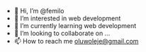 - 👋 Hi, I’m @femilo
- 👀 I’m interested in web development
- 🌱 I’m currently learning web development
- 💞️ I’m looking to collaborate on ...
- 📫 How to reach me oluwoleje@gmail.com

<!---
femilo/femilo is a ✨ special ✨ repository because its `README.md` (this file) appears on your GitHub profile.
You can click the Preview link to take a look at your changes.
--->
